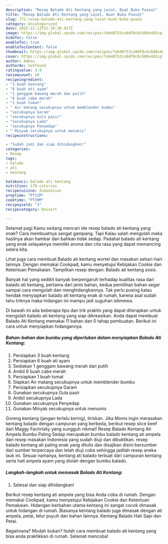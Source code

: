 ```yaml
---
description: "Resep Balado Ati Kentang yang Lezat, Buat Buka Puasa}"
title: "Resep Balado Ati Kentang yang Lezat, Buat Buka Puasa}"
slug: 771-resep-balado-ati-kentang-yang-lezat-buat-buka-puasa
category: Uncategorized
date: 2022-12-13T21:10:30.917Z
image: https://img-global.cpcdn.com/recipes/feb40753ca9df8c0/680x482cq70/balado-ati-kentang-foto-resep-utama.jpg
hideToc: false
enableToc: true
enableTocContent: false
thumbnail: https://img-global.cpcdn.com/recipes/feb40753ca9df8c0/680x482cq70/balado-ati-kentang-foto-resep-utama.jpg
cover: https://img-global.cpcdn.com/recipes/feb40753ca9df8c0/680x482cq70/balado-ati-kentang-foto-resep-utama.jpg
author: Admin
authorAv: notfound
ratingvalue: 3.9
reviewcount: 10
recipeingredient:
- "3 buah kentang"
- "6 buah ati ayam"
- "1 genggam bawang merah dan putih"
- "6 buah cabe merah"
- "1 buah tomat"
- " Air matang secukupnya untuk memblender bumbu"
- "secukupnya Garam"
- "secukupnya Gula pasir"
- "secukupnya Lada"
- "secukupnya Penyedap"
- " Minyak secukupnya untuk menumis"
recipeinstructions:

- "Sudah jadi dan siap dihidangkan!"
categories:
- Resep
tags:
- balado
- ati
- kentang

katakunci: balado ati kentang 
nutrition: 179 calories
recipecuisine: Indonesian
preptime: "PT12M"
cooktime: "PT39M"
recipeyield: "3"
recipecategory: Dessert

---
```



Selamat pagi Kamu sedang mencari ide resep balado ati kentang yang enak? Cara membuatnya sangat gampang. Tapi Kalau salah mengolah maka hasilnya akan hambar dan bahkan tidak sedap. Padahal balado ati kentang yang enak selayaknya memiliki aroma dan cita rasa yang dapat memancing selera kita.


Lihat juga cara membuat Balado ati kentang wortel dan masakan sehari-hari lainnya. Dengan memakai Cookpad, kamu menyetujui Kebijakan Cookie dan Ketentuan Pemakaian. Tampilkan resep dengan: Balado ati kentang sosis.

Banyak hal yang sedikit banyak berpengaruh terhadap kualitas rasa dari balado ati kentang, pertama dari jenis bahan, kedua pemilihan bahan segar sampai cara mengolah dan menghidangkannya. Tak perlu pusing kalau hendak menyiapkan balado ati kentang enak di rumah, karena asal sudah tahu triknya maka hidangan ini mampu jadi suguhan istimewa.


Di bawah ini ada beberapa tips dan trik praktis yang dapat diterapkan untuk mengolah balado ati kentang yang siap dikreasikan. Anda dapat membuat Balado Ati Kentang memakai 11 bahan dan 0 tahap pembuatan. Berikut ini cara untuk menyiapkan hidangannya.

<!--inarticleads1-->

##### Bahan-bahan dan bumbu yang diperlukan dalam menyiapkan Balado Ati Kentang:

1. Persiapkan 3 buah kentang
1. Persiapkan 6 buah ati ayam
1. Sediakan 1 genggam bawang merah dan putih
1. Ambil 6 buah cabe merah
1. Persiapkan 1 buah tomat
1. Siapkan  Air matang secukupnya untuk memblender bumbu
1. Persiapkan secukupnya Garam
1. Gunakan secukupnya Gula pasir
1. Ambil secukupnya Lada
1. Gunakan secukupnya Penyedap
1. Gunakan  Minyak secukupnya untuk menumis


Goreng kentang (jangan terlalu kering), tiriskan. Jika Moms ingin merasakan kentang balado dengan campuran yang berbeda, berikut resep slice beef dari Maggy Fachrisky yang sungguh nikmat! Resep Balado Kentang Ati Ampela Bumbu Paling Sedap merupakan bumbu balado kentang ati ampela dari resep masakan Indonesia yang sudah diuji dan dibuktikan. resep balado kentang ati paling enak yang ditulis dan disajikan disini bersumber dari sumber terpercaya dan telah diuji coba sehingga jadilah resep aneka lauk ini. Sesuai namanya, kentang ati balado terbuat dari campuran kentang serta hati ampela ayam yang diolah dengan bumbu balado. 

<!--inarticleads2-->

##### Langkah-langkah untuk memasak Balado Ati Kentang:


1. Selesai dan siap dihidangkan!

Berikut resep kentang ati ampela yang bisa Anda coba di rumah. Dengan memakai Cookpad, kamu menyetujui Kebijakan Cookie dan Ketentuan Pemakaian. Hidangan berbahan utama kentang ini sangat cocok dimasak untuk hidangan di rumah. Biasanya kentang balado juga dimasak dengan ati ampela, petai, telur puyuh dan bahan lainnya. Kentang Balado Hati Sapi dan Petai. 

Bagaimana? Mudah bukan? Itulah cara membuat balado ati kentang yang bisa anda praktikkan di rumah. Selamat mencoba!
